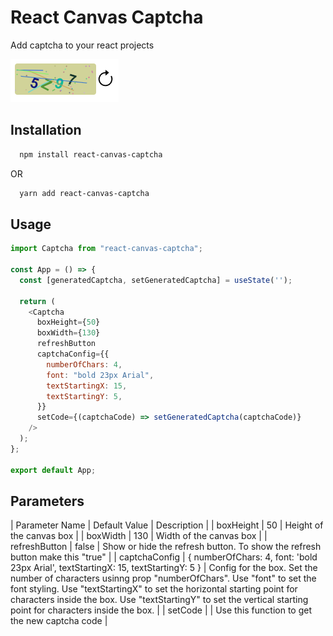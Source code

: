 # React Canvas Captcha

Add captcha to your react projects

![React Captcha Image](https://raw.githubusercontent.com/kumbhar-ketan/react-canvas-captcha/main/react-canvas-captcha.png)

## Installation

```bash
  npm install react-canvas-captcha
```

OR

```bash
  yarn add react-canvas-captcha
```

## Usage

```javascript
import Captcha from "react-canvas-captcha";

const App = () => {
  const [generatedCaptcha, setGeneratedCaptcha] = useState('');

  return (
    <Captcha
      boxHeight={50}
      boxWidth={130}
      refreshButton
      captchaConfig={{
        numberOfChars: 4,
        font: "bold 23px Arial",
        textStartingX: 15,
        textStartingY: 5,
      }}
      setCode={(captchaCode) => setGeneratedCaptcha(captchaCode)}
    />
  );
};

export default App;
```

## Parameters
| Parameter Name | Default Value | Description |
| boxHeight      | 50            | Height of the canvas box  |
| boxWidth       | 130           | Width of the canvas box  |
| refreshButton  | false         | Show or hide the refresh button. To show the refresh button make this "true" |
| captchaConfig  | {
    numberOfChars: 4,
    font: 'bold 23px Arial',
    textStartingX: 15,
    textStartingY: 5
  }                              | Config for the box. Set the number of characters usinng prop "numberOfChars". Use "font" to set the font styling. Use "textStartingX" to set the horizontal starting point for characters inside the box. Use "textStartingY" to set the vertical starting point for characters inside the box. |
| setCode        |               | Use this function to get the new captcha code |
